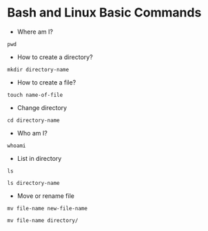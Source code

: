 # Bash and Linux Basic Commands

* Where am I?
```
pwd
```

* How to create a directory?
```
mkdir directory-name
```

* How to create a file?
```
touch name-of-file
```

* Change directory
```
cd directory-name
```

* Who am I?
```
whoami
```

* List in directory
```
ls
```
```
ls directory-name
```

* Move or rename file
```
mv file-name new-file-name
```
```
mv file-name directory/
```

